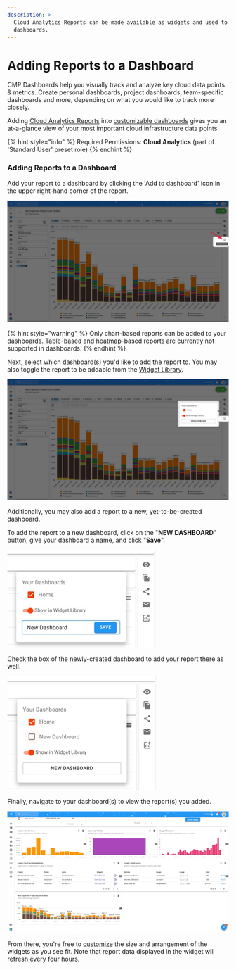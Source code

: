 ```yaml
---
description: >-
  Cloud Analytics Reports can be made available as widgets and used to build
  dashboards.
---
```


# Adding Reports to a Dashboard

CMP Dashboards help you visually track and analyze key cloud data points & metrics. Create personal dashboards, project dashboards, team-specific dashboards and more, depending on what you would like to track more closely.

Adding [Cloud Analytics Reports](../cloud-analytics/create-cloud-report.md) into [customizable dashboards](customizing-dashboards.md) gives you an at-a-glance view of your most important cloud infrastructure data points.

{% hint style="info" %}
Required Permissions: **Cloud Analytics** \(part of 'Standard User' preset role\)
{% endhint %}

### Adding Reports to a Dashboard

Add your report to a dashboard by clicking the 'Add to dashboard' icon in the upper right-hand corner of the report.

![](../.gitbook/assets/addwidgetsnew.jpg)

{% hint style="warning" %}
Only chart-based reports can be added to your dashboards. Table-based and heatmap-based reports are currently not supported in dashboards.
{% endhint %}

Next, select which dashboard\(s\) you'd like to add the report to. You may also toggle the report to be addable from the [Widget Library](widgets-overview.md).

![](../.gitbook/assets/addwidgetsnew2.jpg)

Additionally, you may also add a report to a new, yet-to-be-created dashboard. 

To add the report to a new dashboard, click on the "**NEW DASHBOARD**" button, give your dashboard a name, and click "**Save**".

![](../.gitbook/assets/new-dashboard.jpg)

Check the box of the newly-created dashboard to add your report there as well.

![](../.gitbook/assets/new-dashboard-2.jpg)

Finally, navigate to your dashboard\(s\) to view the report\(s\) you added.

![](../.gitbook/assets/customizewidgetdashboard.gif)

From there, you're free to [customize](customizing-dashboards.md) the size and arrangement of the widgets as you see fit. Note that report data displayed in the widget will refresh every four hours. 

